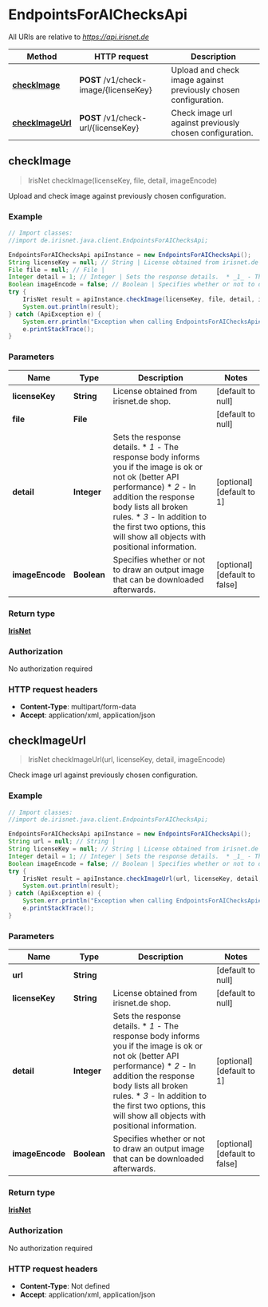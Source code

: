 # EndpointsForAIChecksApi

All URIs are relative to *https://api.irisnet.de*

Method | HTTP request | Description
------------- | ------------- | -------------
[**checkImage**](EndpointsForAIChecksApi.md#checkImage) | **POST** /v1/check-image/{licenseKey} | Upload and check image against previously chosen configuration.
[**checkImageUrl**](EndpointsForAIChecksApi.md#checkImageUrl) | **POST** /v1/check-url/{licenseKey} | Check image url against previously chosen configuration.



## checkImage

> IrisNet checkImage(licenseKey, file, detail, imageEncode)

Upload and check image against previously chosen configuration.

### Example

```java
// Import classes:
//import de.irisnet.java.client.EndpointsForAIChecksApi;

EndpointsForAIChecksApi apiInstance = new EndpointsForAIChecksApi();
String licenseKey = null; // String | License obtained from irisnet.de shop.
File file = null; // File | 
Integer detail = 1; // Integer | Sets the response details.  * _1_ - The response body informs you if the image is ok or not ok (better API performance) * _2_ - In addition the response body lists all broken rules. * _3_ - In addition to the first two options, this will show all objects with positional information.
Boolean imageEncode = false; // Boolean | Specifies whether or not to draw an output image that can be downloaded afterwards.
try {
    IrisNet result = apiInstance.checkImage(licenseKey, file, detail, imageEncode);
    System.out.println(result);
} catch (ApiException e) {
    System.err.println("Exception when calling EndpointsForAIChecksApi#checkImage");
    e.printStackTrace();
}
```

### Parameters


Name | Type | Description  | Notes
------------- | ------------- | ------------- | -------------
 **licenseKey** | **String**| License obtained from irisnet.de shop. | [default to null]
 **file** | **File**|  | [default to null]
 **detail** | **Integer**| Sets the response details.  * _1_ - The response body informs you if the image is ok or not ok (better API performance) * _2_ - In addition the response body lists all broken rules. * _3_ - In addition to the first two options, this will show all objects with positional information. | [optional] [default to 1]
 **imageEncode** | **Boolean**| Specifies whether or not to draw an output image that can be downloaded afterwards. | [optional] [default to false]

### Return type

[**IrisNet**](IrisNet.md)

### Authorization

No authorization required

### HTTP request headers

- **Content-Type**: multipart/form-data
- **Accept**: application/xml, application/json


## checkImageUrl

> IrisNet checkImageUrl(url, licenseKey, detail, imageEncode)

Check image url against previously chosen configuration.

### Example

```java
// Import classes:
//import de.irisnet.java.client.EndpointsForAIChecksApi;

EndpointsForAIChecksApi apiInstance = new EndpointsForAIChecksApi();
String url = null; // String | 
String licenseKey = null; // String | License obtained from irisnet.de shop.
Integer detail = 1; // Integer | Sets the response details.  * _1_ - The response body informs you if the image is ok or not ok (better API performance) * _2_ - In addition the response body lists all broken rules. * _3_ - In addition to the first two options, this will show all objects with positional information.
Boolean imageEncode = false; // Boolean | Specifies whether or not to draw an output image that can be downloaded afterwards.
try {
    IrisNet result = apiInstance.checkImageUrl(url, licenseKey, detail, imageEncode);
    System.out.println(result);
} catch (ApiException e) {
    System.err.println("Exception when calling EndpointsForAIChecksApi#checkImageUrl");
    e.printStackTrace();
}
```

### Parameters


Name | Type | Description  | Notes
------------- | ------------- | ------------- | -------------
 **url** | **String**|  | [default to null]
 **licenseKey** | **String**| License obtained from irisnet.de shop. | [default to null]
 **detail** | **Integer**| Sets the response details.  * _1_ - The response body informs you if the image is ok or not ok (better API performance) * _2_ - In addition the response body lists all broken rules. * _3_ - In addition to the first two options, this will show all objects with positional information. | [optional] [default to 1]
 **imageEncode** | **Boolean**| Specifies whether or not to draw an output image that can be downloaded afterwards. | [optional] [default to false]

### Return type

[**IrisNet**](IrisNet.md)

### Authorization

No authorization required

### HTTP request headers

- **Content-Type**: Not defined
- **Accept**: application/xml, application/json

